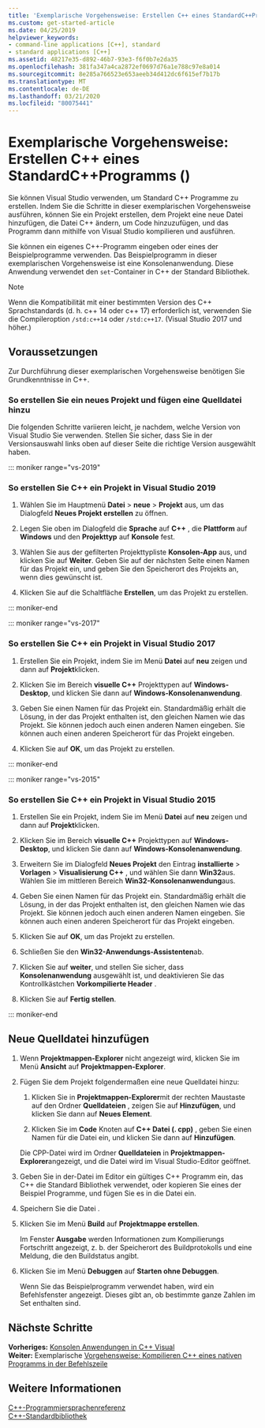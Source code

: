 ```yaml
---
title: 'Exemplarische Vorgehensweise: Erstellen C++ eines StandardC++Programms ()'
ms.custom: get-started-article
ms.date: 04/25/2019
helpviewer_keywords:
- command-line applications [C++], standard
- standard applications [C++]
ms.assetid: 48217e35-d892-46b7-93e3-f6f0b7e2da35
ms.openlocfilehash: 381fa347a4ca2872ef0697d76a1e788c97e8a014
ms.sourcegitcommit: 8e285a766523e653aeeb34d412dc6f615ef7b17b
ms.translationtype: MT
ms.contentlocale: de-DE
ms.lasthandoff: 03/21/2020
ms.locfileid: "80075441"
---
```

# <a name="walkthrough-creating-a-standard-c-program-c"></a>Exemplarische Vorgehensweise: Erstellen C++ eines StandardC++Programms ()

Sie können Visual Studio verwenden, um Standard C++ Programme zu erstellen. Indem Sie die Schritte in dieser exemplarischen Vorgehensweise ausführen, können Sie ein Projekt erstellen, dem Projekt eine neue Datei hinzufügen, die Datei C++ ändern, um Code hinzuzufügen, und das Programm dann mithilfe von Visual Studio kompilieren und ausführen.

Sie können ein eigenes C++-Programm eingeben oder eines der Beispielprogramme verwenden. Das Beispielprogramm in dieser exemplarischen Vorgehensweise ist eine Konsolenanwendung. Diese Anwendung verwendet den `set`-Container in C++ der Standard Bibliothek.

> [!NOTE]
> Wenn die Kompatibilität mit einer bestimmten Version des C++ Sprachstandards (d. h. c++ 14 oder c++ 17) erforderlich ist, verwenden Sie die Compileroption `/std:c++14` oder `/std:c++17`. (Visual Studio 2017 und höher.)

## <a name="prerequisites"></a>Voraussetzungen

Zur Durchführung dieser exemplarischen Vorgehensweise benötigen Sie Grundkenntnisse in C++.

### <a name="to-create-a-project-and-add-a-source-file"></a>So erstellen Sie ein neues Projekt und fügen eine Quelldatei hinzu

Die folgenden Schritte variieren leicht, je nachdem, welche Version von Visual Studio Sie verwenden. Stellen Sie sicher, dass Sie in der Versionsauswahl links oben auf dieser Seite die richtige Version ausgewählt haben.

::: moniker range="vs-2019"

### <a name="to-create-a-c-project-in-visual-studio-2019"></a>So erstellen Sie C++ ein Projekt in Visual Studio 2019

1. Wählen Sie im Hauptmenü **Datei** > **neue** > **Projekt** aus, um das Dialogfeld **Neues Projekt erstellen** zu öffnen.

1. Legen Sie oben im Dialogfeld die **Sprache** auf **C++** , die **Plattform** auf **Windows** und den **Projekttyp** auf **Konsole** fest.

1. Wählen Sie aus der gefilterten Projekttypliste **Konsolen-App** aus, und klicken Sie auf **Weiter**. Geben Sie auf der nächsten Seite einen Namen für das Projekt ein, und geben Sie den Speicherort des Projekts an, wenn dies gewünscht ist.

1. Klicken Sie auf die Schaltfläche **Erstellen**, um das Projekt zu erstellen.

::: moniker-end

::: moniker range="vs-2017"

### <a name="to-create-a-c-project-in-visual-studio-2017"></a>So erstellen Sie C++ ein Projekt in Visual Studio 2017

1. Erstellen Sie ein Projekt, indem Sie im Menü **Datei** auf **neu** zeigen und dann auf **Projekt**klicken.

1. Klicken Sie im Bereich **visuelle C++**  Projekttypen auf **Windows-Desktop**, und klicken Sie dann auf **Windows-Konsolenanwendung**.

1. Geben Sie einen Namen für das Projekt ein. Standardmäßig erhält die Lösung, in der das Projekt enthalten ist, den gleichen Namen wie das Projekt. Sie können jedoch auch einen anderen Namen eingeben. Sie können auch einen anderen Speicherort für das Projekt eingeben.

1. Klicken Sie auf **OK**, um das Projekt zu erstellen.

::: moniker-end

::: moniker range="vs-2015"

### <a name="to-create-a-c-project-in-visual-studio-2015"></a>So erstellen Sie C++ ein Projekt in Visual Studio 2015

1. Erstellen Sie ein Projekt, indem Sie im Menü **Datei** auf **neu** zeigen und dann auf **Projekt**klicken.

1. Klicken Sie im Bereich **visuelle C++**  Projekttypen auf **Windows-Desktop**, und klicken Sie dann auf **Windows-Konsolenanwendung**.

1. Erweitern Sie im Dialogfeld **Neues Projekt** den Eintrag **installierte** > **Vorlagen** > **Visualisierung C++** , und wählen Sie dann **Win32**aus. Wählen Sie im mittleren Bereich **Win32-Konsolenanwendung**aus.

1. Geben Sie einen Namen für das Projekt ein. Standardmäßig erhält die Lösung, in der das Projekt enthalten ist, den gleichen Namen wie das Projekt. Sie können jedoch auch einen anderen Namen eingeben. Sie können auch einen anderen Speicherort für das Projekt eingeben.

1. Klicken Sie auf **OK**, um das Projekt zu erstellen.

1. Schließen Sie den **Win32-Anwendungs-Assistenten**ab.

1. Klicken Sie auf **weiter**, und stellen Sie sicher, dass **Konsolenanwendung** ausgewählt ist, und deaktivieren Sie das Kontrollkästchen **Vorkompilierte Header** .

1. Klicken Sie auf **Fertig stellen**.

::: moniker-end

## <a name="add-a-new-source-file"></a>Neue Quelldatei hinzufügen

1. Wenn **Projektmappen-Explorer** nicht angezeigt wird, klicken Sie im Menü **Ansicht** auf **Projektmappen-Explorer**.

1. Fügen Sie dem Projekt folgendermaßen eine neue Quelldatei hinzu:

   1. Klicken Sie in **Projektmappen-Explorer**mit der rechten Maustaste auf den Ordner **Quelldateien** , zeigen Sie auf **Hinzufügen**, und klicken Sie dann auf **Neues Element**.

   1. Klicken Sie im **Code** Knoten auf  **C++ Datei (. cpp)** , geben Sie einen Namen für die Datei ein, und klicken Sie dann auf **Hinzufügen**.

   Die CPP-Datei wird im Ordner **Quelldateien** in **Projektmappen-Explorer**angezeigt, und die Datei wird im Visual Studio-Editor geöffnet.

1. Geben Sie in der-Datei im Editor ein gültiges C++ Programm ein, das C++ die Standard Bibliothek verwendet, oder kopieren Sie eines der Beispiel Programme, und fügen Sie es in die Datei ein.

1. Speichern Sie die Datei .

1. Klicken Sie im Menü **Build** auf **Projektmappe erstellen**.

   Im Fenster **Ausgabe** werden Informationen zum Kompilierungs Fortschritt angezeigt, z. b. der Speicherort des Buildprotokolls und eine Meldung, die den Buildstatus angibt.

1. Klicken Sie im Menü **Debuggen** auf **Starten ohne Debuggen**.

   Wenn Sie das Beispielprogramm verwendet haben, wird ein Befehlsfenster angezeigt. Dieses gibt an, ob bestimmte ganze Zahlen im Set enthalten sind.

## <a name="next-steps"></a>Nächste Schritte

**Vorheriges:** [Konsolen Anwendungen in C++ Visual](../windows/console-applications-in-visual-cpp.md)<br/>
**Weiter:** Exemplarische [Vorgehensweise: Kompilieren C++ eines nativen Programms in der Befehlszeile](../build/walkthrough-compiling-a-native-cpp-program-on-the-command-line.md)

## <a name="see-also"></a>Weitere Informationen

[C++-Programmiersprachenreferenz](../cpp/cpp-language-reference.md)<br/>
[C++-Standardbibliothek](../standard-library/cpp-standard-library-reference.md)

